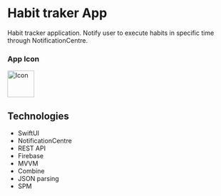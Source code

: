 
# Habit traker App 
Habit tracker application. Notify user to execute habits in specific time through NotificationCentre.

### App Icon
<img width="60" alt="Icon" src="https://user-images.githubusercontent.com/81718237/227424034-6add992f-c751-42d5-a7c7-3ffeb9c327a0.png">


## Technologies
- SwiftUI
- NotificationCentre
- REST API
- Firebase
- MVVM
- Combine
- JSON parsing
- SPM
